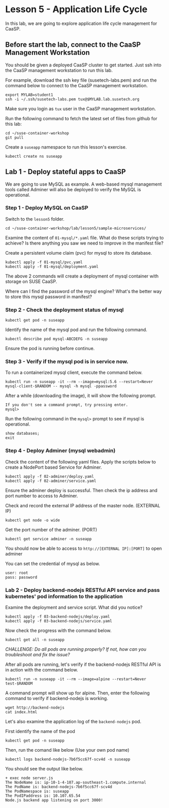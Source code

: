 # Lesson 5 - Application Life Cycle

In this lab, we are going to explore application life cycle management for CaaSP.


## Before start the lab, connect to the CaaSP Management Workstation

You should be given a deployed CaaSP cluster to get started. Just ssh into the CaaSP management workstation to run this lab.

For example, download the ssh key file (susetech-labs.pem) and run the command below to connect to the CaaSP management workstation.

```
export MYLAB=student1
ssh -i ~/.ssh/susetech-labs.pem tux@$MYLAB.lab.susetech.org
```

Make sure you login as `tux` user in the CaaSP management workstation.

Run the following command to fetch the latest set of files from github for this lab:

```
cd ~/suse-container-workshop
git pull
```

Create a `suseapp` namespace to run this lesson's exercise.

```
kubectl create ns suseapp
```

## Lab 1 - Deploy stateful apps to CaaSP

We are going to use MySQL as example. A web-based mysql management tools called Adminer will also be deployed to verify the MySQL is operational.

### Step 1 - Deploy MySQL on CaaSP

Switch to the `lesson5` folder. 

```
cd ~/suse-container-workshop/lab/lesson5/sample-microservices/
```

Examine the content of `01-mysql/*.yaml` file. What do these scripts trying to achieve? Is there anything you saw we need to improve in the manifest file?

Create a persistent volume claim (pvc) for mysql to store its database.

```
kubectl apply -f 01-mysql/pvc.yaml
kubectl apply -f 01-mysql/deployment.yaml
```

The above 2 commands will create a deployment of mysql container with storage on SUSE CaaSP.

Where can I find the password of the mysql engine? What's the better way to store this mysql password in manifest?

### Step 2 - Check the deployment status of mysql

```
kubectl get pod -n suseapp
```

Identify the name of the mysql pod and run the following command.

```
kubectl describe pod mysql-ABCDEFG -n suseapp
```

Ensure the pod is running before continue.

### Step 3 - Verify if the mysql pod is in service now.

To run a containerized mysql client, execute the command below.

```
kubectl run -n suseapp -it --rm --image=mysql:5.6 --restart=Never mysql-client-$RANDOM -- mysql -h mysql -ppassword
```

After a while (downloading the image), it will show the following prompt.

```
If you don't see a command prompt, try pressing enter.
mysql>
```

Run the following command in the `mysql>` prompt to see if mysql is operational.

```
show databases;
exit
```

### Step 4 - Deploy Adminer (mysql webadmin)

Check the content of the following yaml files. Apply the scripts below to create a NodePort based Service for Adminer. 

```
kubectl apply -f 02-adminer/deploy.yaml
kubectl apply -f 02-adminer/service.yaml
```

Ensure the adminer deploy is successful. Then check the ip address and port number to access to Adminer. 

Check and record the external IP address of the master node. (EXTERNAL IP)

```
kubectl get node -o wide 
```

Get the port number of the adminer. (PORT)

```
kubectl get service adminer -n suseapp 
```

You should now be able to access to `http://[EXTERNAL IP]:[PORT]` to open adminer

You can set the credential of mysql as below.

```
user: root
pass: password
```

### Lab 2 - Deploy backend-nodejs RESTful API service and pass kubernetes' pod information to the application

Examine the deployment and service script. What did you notice?

```
kubectl apply -f 03-backend-nodejs/deploy.yaml
kubectl apply -f 03-backend-nodejs/service.yaml
```

Now check the progress with the command below.

```
kubectl get all -n suseapp
```

*CHALLENGE: Do all pods are running properly? If not, how can you troubleshoot and fix the issue?*

After all pods are running, let's verify if the backend-nodejs RESTful API is in action with the command below.

```
kubectl run -n suseapp -it --rm --image=alpine --restart=Never test-$RANDOM
```

A command prompt will show up for alpine. Then, enter the following command to verify if backend-nodejs is working.

```
wget http://backend-nodejs
cat index.html
```

Let's also examine the application log of the `backend-nodejs` pod.

First identify the name of the pod

```
kubectl get pod -n suseapp
```

Then, run the comand like below (Use your own pod name)

```
kubectl logs backend-nodejs-7b6f5cc67f-scv4d -n suseapp
```

You should see the output like below.

```
+ exec node server.js
The NodeName is: ip-10-1-4-107.ap-southeast-1.compute.internal
The PodName is: backend-nodejs-7b6f5cc67f-scv4d
The PodNamespace is: suseapp
The PodIPaddress is: 10.107.65.54
Node.js backend app listening on port 3000!
```


